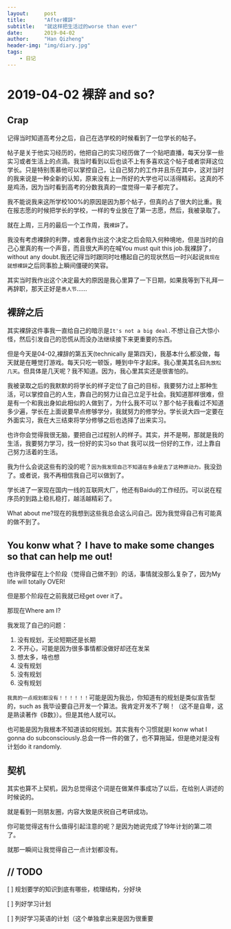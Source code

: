 ```yaml
---
layout:     post
title:      "After裸辞"
subtitle:   "就这样把生活过的worse than ever"
date:       2019-04-02
author:     "Han Qizheng"
header-img: "img/diary.jpg"
tags:
    - 日记
---
```


# 2019-04-02 裸辞 and so?

## Crap

记得当时知道高考分之后，自己在选学校的时候看到了一位学长的帖子。

帖子是关于他实习经历的，他把自己的实习经历做了一个贴吧直播，每天分享一些实习或者生活上的点滴。我当时看到以后也谈不上有多喜欢这个帖子或者崇拜这位学长。只是特别羡慕他可以掌控自己，让自己努力的工作并且乐在其中，这对当时的我来说是一种全新的认知，原来没有上一所好的大学也可以活得精彩。这真的不是鸡汤，因为当时看到高考的分数我真的一度觉得一辈子都完了。

我不能说我来这所学校100%的原因是因为那个帖子，但真的占了很大的比重。我在报志愿的时候把学长的学校，一样的专业放在了第一志愿，然后，我被录取了。

就在上周，三月的最后一个工作周，我`裸辞`了。

我没有考虑裸辞的利弊，或者我作出这个决定之后会陷入何种境地，但是当时的自己心里真的有一个声音，而且很大声的在喊You must quit this job.我裸辞了，without any doubt.我还记得当时跟同时吐槽起自己的现状然后一时兴起说`我现在就想裸辞`之后同事脸上瞬间僵硬的笑容。

其实当时我作出这个决定最大的原因是我心里算了一下日期，如果我等到下礼拜一再辞职，那天正好是`愚人节`......

## 裸辞之后
其实裸辞这件事我一直给自己的暗示是`It's not a big deal.`不想让自己大惊小怪，然后引发自己的恐慌从而没办法继续接下来更重要的东西。

但是今天是04-02,裸辞的第五天(technically 是第四天)，我基本什么都没做，每天就是在睡觉打游戏。每天只吃一顿饭，睡到中午才起床。我心里美其名曰`先放松几天`。但具体是几天呢？我不知道。因为，我心里其实还是很害怕的。


我被录取之后的我默默的将学长的样子定位了自己的目标，我要努力过上那种生活，可以掌控自己的人生，靠自己的努力让自己立足于社会。我知道那样很难，但是有一个和我出身如此相似的人做到了，为什么我不可以？那个帖子我看过不知道多少遍，学长在上面说要早点修够学分，我就努力的修学分。学长说大四一定要在外面实习，我在大三结束将学分修够之后也选择了出来实习。

也许你会觉得我很无脑，要把自己过程别人的样子。其实，并不是啊，那就是我的生活，我要努力学习，找一份好的实习so that 我可以找一份好的工作，过上靠自己努力活着的生活。

我为什么会说这些有的没的呢？`因为我发现自己不知道在多会是去了这种原动力。`我没劲了。或者说，我不再相信我自己可以做到了。

学长进了一家现在国内一线的互联网大厂，他还有Baidu的工作经历。可以说在程序员的到路上稳扎稳打，越活越精彩了。

What about me?现在的我想到这些我总会这么问自己。因为我觉得自己有可能真的做不到了。

## You konw what？ I have to make some changes so that can help me out!
也许我停留在上个阶段（觉得自己做不到）的话，事情就没那么复杂了，因为My life will totally OVER!

但是那个阶段在之前我就已经get over it了。

那现在Where am I?

我发现了自己的问题：

1. 没有规划，无论短期还是长期
2. 不开心，可能是因为很多事情都没做好却还在发呆
3. 想太多，啥也想
4. 没有规划
5. 没有规划
6. 没有规划

`我真的一点规划都没有！！！！！！`可能是因为我怂，你知道有的规划是类似宣告型的，such as 我毕设要自己开发一个算法。我肯定开发不了啊！（这不是自卑，这是熟读著作《B数》）。但是其他人就可以。

也可能是因为我根本不知道该如何规划。其实我有个习惯就是I konw what I gonna do subconsciously.总会一件一件的做了，也不算拖延，但是绝对是没有计划do it randomly.

## 契机
其实也算不上契机，因为总觉得这个词是在做某件事成功了以后，在给别人讲述的时候说的。

就是看到一则朋友圈，内容大致是庆祝自己考研成功。

你可能觉得这有什么值得引起注意的呢？是因为她说完成了19年计划的第二项了。

就那一瞬间让我觉得自己一点计划都没有。


## // TODO
[  ] 规划要学的知识到底有哪些，梳理结构，分好块

[  ] 列好学习计划

[  ] 列好学习英语的计划（这个单独拿出来是因为很重要
